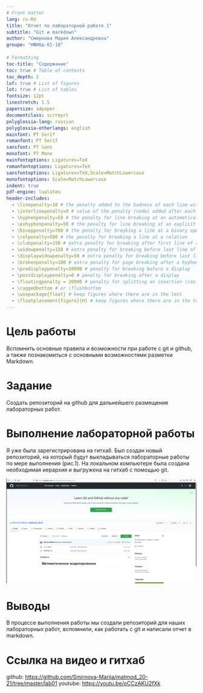 ```yaml
---
# Front matter
lang: ru-RU
title: "Отчет по лабораторной работе 1"
subtitle: "Git и markdown"
author: "Смирнова Мария Александровна"
groupe: "НФИбд-01-18"

# Formatting
toc-title: "Содержание"
toc: true # Table of contents
toc_depth: 2
lof: true # List of figures
lot: true # List of tables
fontsize: 12pt
linestretch: 1.5
papersize: a4paper
documentclass: scrreprt
polyglossia-lang: russian
polyglossia-otherlangs: english
mainfont: PT Serif
romanfont: PT Serif
sansfont: PT Sans
monofont: PT Mono
mainfontoptions: Ligatures=TeX
romanfontoptions: Ligatures=TeX
sansfontoptions: Ligatures=TeX,Scale=MatchLowercase
monofontoptions: Scale=MatchLowercase
indent: true
pdf-engine: lualatex
header-includes:
  - \linepenalty=10 # the penalty added to the badness of each line within a paragraph (no associated penalty node) Increasing the value makes tex try to have fewer lines in the paragraph.
  - \interlinepenalty=0 # value of the penalty (node) added after each line of a paragraph.
  - \hyphenpenalty=50 # the penalty for line breaking at an automatically inserted hyphen
  - \exhyphenpenalty=50 # the penalty for line breaking at an explicit hyphen
  - \binoppenalty=700 # the penalty for breaking a line at a binary operator
  - \relpenalty=500 # the penalty for breaking a line at a relation
  - \clubpenalty=150 # extra penalty for breaking after first line of a paragraph
  - \widowpenalty=150 # extra penalty for breaking before last line of a paragraph
  - \displaywidowpenalty=50 # extra penalty for breaking before last line before a display math
  - \brokenpenalty=100 # extra penalty for page breaking after a hyphenated line
  - \predisplaypenalty=10000 # penalty for breaking before a display
  - \postdisplaypenalty=0 # penalty for breaking after a display
  - \floatingpenalty = 20000 # penalty for splitting an insertion (can only be split footnote in standard LaTeX)
  - \raggedbottom # or \flushbottom
  - \usepackage{float} # keep figures where there are in the text
  - \floatplacement{figure}{H} # keep figures where there are in the text
---
```


# Цель работы

 Вспомнить основные правила и возможности при работе с git и github, а также познакомиться
с основными возможностями разметки Markdown.

# Задание

Создать репозиторий на github для дальнейшего размещения лабораторных работ.


# Выполнение лабораторной работы

Я уже была зарегистрирована на гитхаб. Был создан новый репозиторий, на который будут выкладываться лабораторные работы по мере выполнения (рис.1). На локальном компьютере была создана необходимая иерархия и выгружена на гитхаб с помощью git.

![рис.1 Репозиторий](image/im1.png  "Созданный репозиторий")

# Выводы

В процессе выполнения работы мы создали репозиторий для наших лабораторных работ, вспомнили, как работать с git и написали отчет в markdown.

# Ссылка на видео и гитхаб

github: https://github.com/Smirnova-Mariia/matmod_20-21/tree/master/lab01
youtube: https://youtu.be/oCCzAKU2fXk
